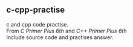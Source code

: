 ## c-cpp-practise
c and cpp code practise.  
From *C Primer Plus 6th* and *C++ Primer Plus 6th*  
Include source code and practises answer.
